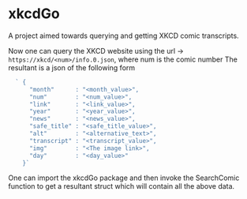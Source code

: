 # xkcdGo
A project aimed towards querying and getting XKCD comic transcripts.

Now one can query the XKCD website using the url -> `https://xkcd/<num>/info.0.json`, where num is the comic number
The resultant is a json of the following form

```javascript
  ` {
      "month"      : "<month_value>",
      "num"        : "<num_value>",
      "link"       : "<link_value>",
      "year"       : "<year_value>",
      "news"       : "<news_value>",
      "safe_title" : "<safe_title_value>",
      "alt"        : "<alternative_text>",
      "transcript" : "<transcript_value>",
      "img"        : "<The image link>",
      "day"        : "<day_value>"
    }`
```

One can import the xkcdGo package and then invoke the SearchComic function to get a resultant struct which will contain all the above data.
